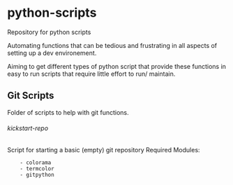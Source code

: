 # python-scripts
Repository for python scripts

Automating functions that can be tedious and frustrating in all aspects of setting up a dev environement.

Aiming to get different types of python script that provide these functions in easy to run scripts that require little effort to run/ maintain.

## Git Scripts
Folder of scripts to help with git functions.

###### kickstart-repo 
Script for starting a basic (empty) git repository
Required Modules:
```
    - colorama
    - termcolor
    - gitpython
```